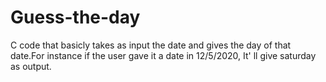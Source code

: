 # Guess-the-day
C code that basicly takes as input the date and gives the day of that date.For instance if the user gave it a date in 12/5/2020, It' ll give saturday as output.
